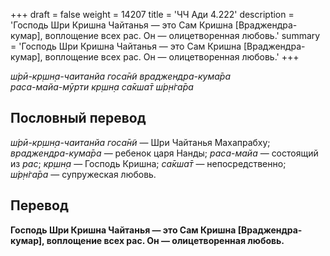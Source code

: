 +++
draft = false
weight = 14207
title = 'ЧЧ Ади 4.222'
description = 'Господь Шри Кришна Чайтанья — это Сам Кришна [Враджендра-кумар], воплощение всех рас. Он — олицетворенная любовь.'
summary = 'Господь Шри Кришна Чайтанья — это Сам Кришна [Враджендра-кумар], воплощение всех рас. Он — олицетворенная любовь.'
+++

_ш́рӣ-кр̣шн̣а-чаитанйа госа̄н̃и враджендра-кума̄ра  
раса-майа-мӯрти кр̣шн̣а са̄кша̄т ш́р̣н̇га̄ра_

## Пословный перевод

_ш́рӣ_\-_кр̣шн̣а_\-_чаитанйа_ _госа̄н̃и_ — Шри Чайтанья Махапрабху; _враджендра_\-_кума̄ра_ — ребенок царя Нанды; _раса_\-_майа_ — состоящий из _рас_; _кр̣шн̣а_ — Господь Кришна; _са̄кша̄т_ — непосредственно; _ш́р̣н̇га̄ра_ — супружеская любовь.

## Перевод

**Господь Шри Кришна Чайтанья — это Сам Кришна \[Враджендра-кумар\], воплощение всех рас. Он — олицетворенная любовь.**
